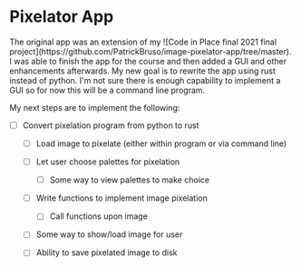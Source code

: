 # Pixelator App

<p>The original app was an extension of my ![Code in Place final 2021 final project](https://github.com/PatrickBruso/image-pixelator-app/tree/master).  I was able to finish the app for the course and then added a GUI and other enhancements afterwards.  My new goal is to rewrite the app using rust instead of python.  I'm not sure there is enough capability to implement a GUI so for now this will be a command line program.  
</p>

My next steps are to implement the following:

* [ ] Convert pixelation program from python to rust
    * [ ] Load image to pixelate (either within program or via command line)
    * [ ] Let user choose palettes for pixelation
        * [ ] Some way to view palettes to make choice
    * [ ] Write functions to implement image pixelation
        * [ ] Call functions upon image
    * [ ] Some way to show/load image for user
    * [ ] Ability to save pixelated image to disk


